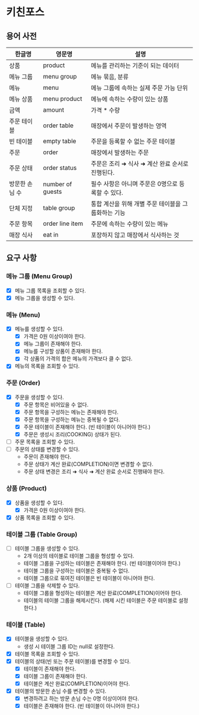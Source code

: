 # 키친포스

## 용어 사전

| 한글명 | 영문명 | 설명 |
| --- | --- | --- |
| 상품 | product | 메뉴를 관리하는 기준이 되는 데이터 |
| 메뉴 그룹 | menu group | 메뉴 묶음, 분류 |
| 메뉴 | menu | 메뉴 그룹에 속하는 실제 주문 가능 단위 |
| 메뉴 상품 | menu product | 메뉴에 속하는 수량이 있는 상품 |
| 금액 | amount | 가격 * 수량 |
| 주문 테이블 | order table | 매장에서 주문이 발생하는 영역 |
| 빈 테이블 | empty table | 주문을 등록할 수 없는 주문 테이블 |
| 주문 | order | 매장에서 발생하는 주문 |
| 주문 상태 | order status | 주문은 조리 ➜ 식사 ➜ 계산 완료 순서로 진행된다. |
| 방문한 손님 수 | number of guests | 필수 사항은 아니며 주문은 0명으로 등록할 수 있다. |
| 단체 지정 | table group | 통합 계산을 위해 개별 주문 테이블을 그룹화하는 기능 |
| 주문 항목 | order line item | 주문에 속하는 수량이 있는 메뉴 |
| 매장 식사 | eat in | 포장하지 않고 매장에서 식사하는 것 |

## 요구 사항

### 메뉴 그룹 (Menu Group)
* [x] 메뉴 그룹 목록을 조회할 수 있다. 
* [x] 메뉴 그룹을 생성할 수 있다.

### 메뉴 (Menu)
* [x] 메뉴를 생성할 수 있다.
  * [x] 가격은 0원 이상이여야 한다.
  * [x] 메뉴 그룹이 존재해야 한다.
  * [x] 메뉴를 구성할 상품이 존재해야 한다.
  * [x] 각 상품의 가격의 합은 메뉴의 가격보다 클 수 없다.
* [x] 메뉴의 목록을 조회할 수 있다.

### 주문 (Order)
* [x] 주문을 생성할 수 있다.
  * [x] 주문 항목은 비어있을 수 없다.
  * [x] 주문 항목을 구성하는 메뉴는 존재해야 한다.
  * [x] 주문 항목을 구성하는 메뉴는 중복될 수 없다.
  * [x] 주문 테이블이 존재해야 한다. (빈 테이블이 아니어야 한다.)
  * [x] 주문은 생성시 조리(COOKING) 상태가 된다.
* [ ] 주문 목록을 조회할 수 있다.
* [ ] 주문의 상태를 변경할 수 있다.
  * 주문이 존재해야 한다.
  * 주문 상태가 계산 완료(COMPLETION)이면 변경할 수 없다.
  * 주문 상태 변경은 조리 ➜ 식사 ➜ 계산 완료 순서로 진행돼야 한다.

### 상품 (Product)
* [x] 상품을 생성할 수 있다.
  * [x] 가격은 0원 이상이여야 한다.
* [x] 상품 목록을 조회할 수 있다.

### 테이블 그룹 (Table Group)
* [ ] 테이블 그룹을 생성할 수 있다.
  * 2개 이상의 테이블로 테이블 그룹을 형성할 수 있다.
  * 테이블 그룹을 구성하는 테이블은 존재해야 한다. (빈 테이블이어야 한다.)
  * 테이블 그룹을 구성하는 테이블은 중복될 수 없다.
  * 테이블 그룹으로 묶여진 테이블은 빈 테이블이 아니어야 한다. 
* [ ] 테이블 그룹을 삭제할 수 있다.
  * 테이블 그룹을 형성하는 테이블은 계산 완료(COMPLETION)이어야 한다.
  * 테이블의 테이블 그룹을 해제시킨다. (해제 시킨 테이블은 주문 테이블로 설정한다.)

### 테이블 (Table)
* [x] 테이블을 생성할 수 있다.
  * 생성 시 테이블 그룹 ID는 null로 설정한다.
* [x] 테이블 목록을 조회할 수 있다.
* [x] 테이블의 상태(빈 또는 주문 테이블)를 변경할 수 있다.
  * [x] 테이블이 존재해야 한다.
  * [x] 테이블 그룹이 존재해야 한다.
  * [x] 테이블은 계산 완료(COMPLETION)이어야 한다.
* [x] 테이블의 방문한 손님 수를 변경할 수 있다.
  * [x] 변경하려고 하는 방문 손님 수는 0명 이상이어야 한다.
  * [x] 테이블은 존재해야 한다. (빈 테이블이 아니어야 한다.)
